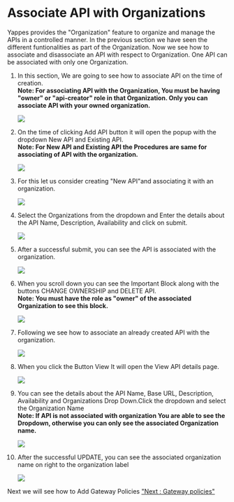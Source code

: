



# Associate API with Organizations

Yappes provides the \"Organization\" feature to organize and manage the
APIs in a controlled manner. In the previous section we have seen the
different funtionalities as part of the Organization. Now we see how to
associate and disassociate an API with respect to Organization. One API
can be associated with only one Organization.

1.  In this section, We are going to see how to associate API on the
    time of creation.  \
    **Note: For associating API with the Organization, You must be
    having \"owner\" or \"api-creator\" role in that Organization. Only
    you can associate API with your owned organization.**

    ![](../images/dashboard/associate/associate_new_01.png)

2.  On the time of clicking Add API button it will open the popup with
    the dropdown New API and Existing API.  \
    **Note: For New API and Existing API the Procedures are same for
    associating of API with the organization.**

    ![](../images/dashboard/associate/associate_new_02.png)

3.  For this let us consider creating \"New API\"and associating it with
    an organization.

    ![](../images/dashboard/associate/associate_new_03.png)

4.  Select the Organizations from the dropdown and Enter the details
    about the API Name, Description, Availability and click on submit.

    ![](../images/dashboard/associate/associate_new_04.png)

5.  After a successful submit, you can see the API is associated with
    the organization.

    ![](../images/dashboard/associate/associate_new_05.png)

6.  When you scroll down you can see the Important Block along with the
    buttons CHANGE OWNERSHIP and DELETE API.  \
    **Note: You must have the role as \"owner\" of the associated
    Organization to see this block.**

    ![](../images/dashboard/associate/associate_new_06.png)

7.  Following we see how to associate an already created API with the
    organization.

    ![](../images/dashboard/associate/associate_existing_01.png)

8.  When you click the Button View It will open the View API details
    page.

    ![](../images/dashboard/associate/associate_existing_02.png)

9.  You can see the details about the API Name, Base URL, Description,
    Availability and Organizations Drop Down.Click the dropdown and
    select the Organization Name  \
    **Note: If API is not associated with organization You are able to
    see the Dropdown, otherwise you can only see the associated
    Organization name.**

    ![](../images/dashboard/associate/associate_existing_03.png)

10. After the successful UPDATE, you can see the associated organization
    name on right to the organization label

    ![](../images/dashboard/associate/associate_existing_04.png)



Next we will see how to Add Gateway Policies [\"Next : Gateway
policies\"](gateway_policy)






